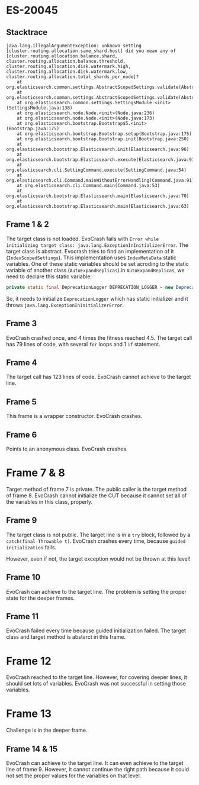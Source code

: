 # ES-20045

## Stacktrace

```
java.lang.IllegalArgumentException: unknown setting [cluster.routing.allocation.same_shard.host] did you mean any of [cluster.routing.allocation.balance.shard, cluster.routing.allocation.balance.threshold, cluster.routing.allocation.disk.watermark.high, cluster.routing.allocation.disk.watermark.low, cluster.routing.allocation.total_shards_per_node]?
    at org.elasticsearch.common.settings.AbstractScopedSettings.validate(AbstractScopedSettings.java:270)
    at org.elasticsearch.common.settings.AbstractScopedSettings.validate(AbstractScopedSettings.java:238)
    at org.elasticsearch.common.settings.SettingsModule.<init>(SettingsModule.java:138)
    at org.elasticsearch.node.Node.<init>(Node.java:236)
    at org.elasticsearch.node.Node.<init>(Node.java:173)
    at org.elasticsearch.bootstrap.Bootstrap$5.<init>(Bootstrap.java:175)
    at org.elasticsearch.bootstrap.Bootstrap.setup(Bootstrap.java:175)
    at org.elasticsearch.bootstrap.Bootstrap.init(Bootstrap.java:250)
    at org.elasticsearch.bootstrap.Elasticsearch.init(Elasticsearch.java:96)
    at org.elasticsearch.bootstrap.Elasticsearch.execute(Elasticsearch.java:91)
    at org.elasticsearch.cli.SettingCommand.execute(SettingCommand.java:54)
    at org.elasticsearch.cli.Command.mainWithoutErrorHandling(Command.java:91)
    at org.elasticsearch.cli.Command.main(Command.java:53)
    at org.elasticsearch.bootstrap.Elasticsearch.main(Elasticsearch.java:70)
    at org.elasticsearch.bootstrap.Elasticsearch.main(Elasticsearch.java:63)
```

## Frame 1 & 2
The target class is not loaded. EvoCrash fails with `Error while initializing target class: java.lang.ExceptionInInitializerError`.
The target class is abstract. Evocrash tries to find an implementation of it (`IndexScopedSettings`). This implementation uses `IndexMetaData` static variables. One of these static variables should be set acroding to the static variable of another class (`AutoExpandReplicas`).in `AutoExpandReplicas`, we need to declare this static variable:
```java
private static final DeprecationLogger DEPRECATION_LOGGER = new DeprecationLogger(Loggers.getLogger(AutoExpandReplicas.class));
```
So, it needs to initialize `DeprecationLogger` which has static initializer and it throws `java.lang.ExceptionInInitializerError`.

## Frame 3
EvoCrash crashed once, and 4 times the fitness reached 4.5.
The target call has 79 lines of code, with several `for` loops and 1 `if` statement.

## Frame 4
The target call has 123 lines of code. EvoCrash cannot achieve to the target line.

## Frame 5
This frame is a wrapper constructor. EvoCrash crashes.

## Frame 6
Points to an anonymous class. EvoCrash crashes.
# Frame 7 & 8
Target method of frame 7 is private. The public caller is the target method of frame 8.
EvoCrash cannot initialize the CUT because it cannot set all of the variables in this class, properly.

## Frame 9
The target class is not public. The target line is in a `try` block, followed by a `catch(final Throwable t)`. EvoCrash crashes every time, because `guided initialization` fails.

However, even if not, the target exception would not be thrown at this level!

## Frame 10
EvoCrash can achieve to the target line. The problem is setting the proper state for the deeper frames.
## Frame 11
EvoCrash failed every time because guided initialization failed. The target class and target method is abstarct in this frame.
# Frame 12
EvoCrash reached to the target line. However, for covering deeper lines, it should set lots of variables. EvoCrash was not successful in setting those variables.

# Frame 13
Challenge is in the deeper frame.
## Frame 14 & 15
EvoCrash can achieve to the target line. It can even achieve to the target line of frame 9. However, it cannot continue the right path because it could not set the proper values for the variables on that level.

